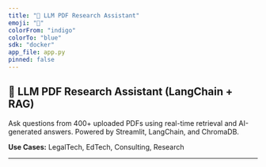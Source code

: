 ```yaml
---
title: "📄 LLM PDF Research Assistant"
emoji: "📘"
colorFrom: "indigo"
colorTo: "blue"
sdk: "docker"
app_file: app.py
pinned: false
---
```


## 📄 LLM PDF Research Assistant (LangChain + RAG)

Ask questions from 400+ uploaded PDFs using real-time retrieval and AI-generated answers. Powered by Streamlit, LangChain, and ChromaDB.

**Use Cases:** LegalTech, EdTech, Consulting, Research

---
